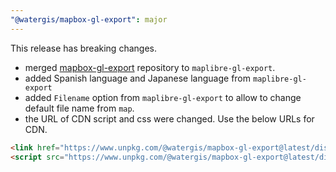 ```yaml
---
"@watergis/mapbox-gl-export": major
---
```


This release has breaking changes.

- merged [mapbox-gl-export](https://github.com/watergis/mapbox-gl-export) repository to `maplibre-gl-export`.
- added Spanish language and Japanese language from `maplibre-gl-export`
- added `Filename` option from `maplibre-gl-export` to allow to change default file name from `map`.
- the URL of CDN script and css were changed. Use the below URLs for CDN.

```html
<link href="https://www.unpkg.com/@watergis/mapbox-gl-export@latest/dist/mapbox-gl-export.css" rel="stylesheet" />
<script src="https://www.unpkg.com/@watergis/mapbox-gl-export@latest/dist/maplibre-gl-export.umd.js"></script>
```